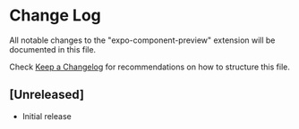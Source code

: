 # Change Log

All notable changes to the "expo-component-preview" extension will be documented in this file.

Check [Keep a Changelog](http://keepachangelog.com/) for recommendations on how to structure this file.

## [Unreleased]

- Initial release